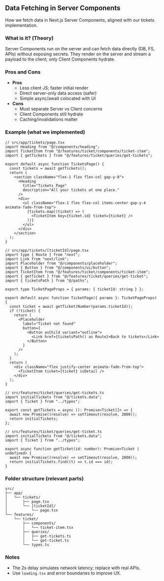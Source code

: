 ## Data Fetching in Server Components

How we fetch data in Next.js Server Components, aligned with our tickets implementation.

### What is it? (Theory)

Server Components run on the server and can fetch data directly (DB, FS, APIs) without exposing secrets. They render on the server and stream a payload to the client; only Client Components hydrate.

### Pros and Cons

- **Pros**
  - Less client JS; faster initial render
  - Direct server-only data access (safer)
  - Simple async/await colocated with UI
- **Cons**
  - Must separate Server vs Client concerns
  - Client Components still hydrate
  - Caching/invalidations matter

### Example (what we implemented)

```tsx
// src/app/tickets/page.tsx
import Heading from "@/components/heading";
import TicketItem from "@/features/ticket/components/ticket-item";
import { getTickets } from "@/features/ticket/queries/get-tickets";

export default async function TicketsPage() {
  const tickets = await getTickets();
  return (
    <section className="flex-1 flex flex-col gap-y-8">
      <Heading
        title="Tickets Page"
        description="All your tickets at one place."
      />
      <div>
        <ul className="flex-1 flex flex-col items-center gap-y-4 animate-fade-from-top">
          {tickets.map((ticket) => (
            <TicketItem key={ticket.id} ticket={ticket} />
          ))}
        </ul>
      </div>
    </section>
  );
}
```

```tsx
// src/app/tickets/[ticketId]/page.tsx
import type { Route } from "next";
import Link from "next/link";
import Placeholder from "@/components/placeholder";
import { Button } from "@/components/ui/button";
import TicketItem from "@/features/ticket/components/ticket-item";
import { getTicket } from "@/features/ticket/queries/get-ticket";
import { ticketsPath } from "@/paths";

export type TicketPageProps = { params: { ticketId: string } };

export default async function TicketPage({ params }: TicketPageProps) {
  const ticket = await getTicket(Number(params.ticketId));
  if (!ticket) {
    return (
      <Placeholder
        label="Ticket not found"
        button={
          <Button asChild variant="outline">
            <Link href={ticketsPath() as Route}>Back to tickets</Link>
          </Button>
        }
      />
    );
  }
  return (
    <div className="flex justify-center animate-fade-from-top">
      <TicketItem ticket={ticket} isDetail />
    </div>
  );
}
```

```tsx
// src/features/ticket/queries/get-tickets.ts
import initialTickets from "@/tickets.data";
import { Ticket } from "../types";

export const getTickets = async (): Promise<Ticket[]> => {
  await new Promise((resolve) => setTimeout(resolve, 2000));
  return initialTickets;
};
```

```tsx
// src/features/ticket/queries/get-ticket.ts
import initialTickets from "@/tickets.data";
import { Ticket } from "../types";

export async function getTicket(id: number): Promise<Ticket | undefined> {
  await new Promise((resolve) => setTimeout(resolve, 2000));
  return initialTickets.find((t) => t.id === id);
}
```

### Folder structure (relevant parts)

```
src/
├── app/
│   └── tickets/
│       ├── page.tsx
│       └── [ticketId]/
│           └── page.tsx
└── features/
    └── ticket/
        ├── components/
        │   └── ticket-item.tsx
        ├── queries/
        │   ├── get-tickets.ts
        │   └── get-ticket.ts
        └── types.ts
```

### Notes

- The 2s delay simulates network latency; replace with real APIs.
- Use `loading.tsx` and error boundaries to improve UX.

